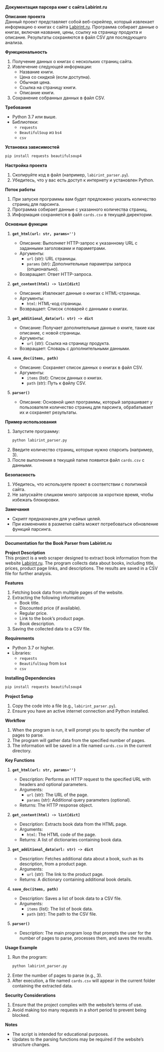**Документация парсера книг с сайта Labirint.ru**  

**Описание проекта**  
Данный проект представляет собой веб-скрейпер, который извлекает информацию о книгах с сайта [Labirint.ru](https://www.labirint.ru/books/). Программа собирает данные о книгах, включая название, цены, ссылку на страницу продукта и описание. Результаты сохраняются в файл CSV для последующего анализа.  

**Функциональность**  
1. Получение данных о книгах с нескольких страниц сайта.  
2. Извлечение следующей информации:  
   - Название книги.  
   - Цена со скидкой (если доступна).  
   - Обычная цена.  
   - Ссылка на страницу книги.  
   - Описание книги.  
3. Сохранение собранных данных в файл CSV.  

**Требования**  
- Python 3.7 или выше.  
- Библиотеки:  
  - `requests`  
  - `BeautifulSoup` из `bs4`  
  - `csv`  

**Установка зависимостей**  
```bash  
pip install requests beautifulsoup4  
```  

**Настройка проекта**  
1. Скопируйте код в файл (например, `labirint_parser.py`).  
2. Убедитесь, что у вас есть доступ к интернету и установлен Python.  

**Поток работы**  
1. При запуске программы вам будет предложено указать количество страниц для парсинга.  
2. Программа собирает данные с указанного количества страниц.  
3. Информация сохраняется в файл `cards.csv` в текущей директории.  

**Основные функции**  

1. **`get_html(url: str, params='')`**  
   - Описание: Выполняет HTTP-запрос к указанному URL с заданными заголовками и параметрами.  
   - Аргументы:  
     - `url` (str): URL страницы.  
     - `params` (str): Дополнительные параметры запроса (опционально).  
   - Возвращает: Ответ HTTP-запроса.  

2. **`get_content(html) -> list[dict]`**  
   - Описание: Извлекает данные о книгах с HTML-страницы.  
   - Аргументы:  
     - `html`: HTML-код страницы.  
   - Возвращает: Список словарей с данными о книгах.  

3. **`get_additional_data(url: str) -> dict`**  
   - Описание: Получает дополнительные данные о книге, такие как описание, с новой страницы.  
   - Аргументы:  
     - `url` (str): Ссылка на страницу продукта.  
   - Возвращает: Словарь с дополнительными данными.  

4. **`save_doc(items, path)`**  
   - Описание: Сохраняет список данных о книгах в файл CSV.  
   - Аргументы:  
     - `items` (list): Список данных о книгах.  
     - `path` (str): Путь к файлу CSV.  

5. **`parser()`**  
   - Описание: Основной цикл программы, который запрашивает у пользователя количество страниц для парсинга, обрабатывает их и сохраняет результаты.  

**Пример использования**  
1. Запустите программу:  
   ```bash  
   python labirint_parser.py  
   ```  
2. Введите количество страниц, которые нужно спарсить (например, 3).  
3. После выполнения в текущей папке появится файл `cards.csv` с данными.  

**Безопасность**  
1. Убедитесь, что используете проект в соответствии с политикой сайта.  
2. Не запускайте слишком много запросов за короткое время, чтобы избежать блокировки.  

**Замечания**  
- Скрипт предназначен для учебных целей.  
- При изменениях в разметке сайта может потребоваться обновление функций парсинга.  
- -------
**Documentation for the Book Parser from Labirint.ru**  

**Project Description**  
This project is a web scraper designed to extract book information from the website [Labirint.ru](https://www.labirint.ru/books/). The program collects data about books, including title, prices, product page links, and descriptions. The results are saved in a CSV file for further analysis.  

**Features**  
1. Fetching book data from multiple pages of the website.  
2. Extracting the following information:  
   - Book title.  
   - Discounted price (if available).  
   - Regular price.  
   - Link to the book’s product page.  
   - Book description.  
3. Saving the collected data to a CSV file.  

**Requirements**  
- Python 3.7 or higher.  
- Libraries:  
  - `requests`  
  - `BeautifulSoup` from `bs4`  
  - `csv`  

**Installing Dependencies**  
```bash  
pip install requests beautifulsoup4  
```  

**Project Setup**  
1. Copy the code into a file (e.g., `labirint_parser.py`).  
2. Ensure you have an active internet connection and Python installed.  

**Workflow**  
1. When the program is run, it will prompt you to specify the number of pages to parse.  
2. The program will gather data from the specified number of pages.  
3. The information will be saved in a file named `cards.csv` in the current directory.  

**Key Functions**  

1. **`get_html(url: str, params='')`**  
   - Description: Performs an HTTP request to the specified URL with headers and optional parameters.  
   - Arguments:  
     - `url` (str): The URL of the page.  
     - `params` (str): Additional query parameters (optional).  
   - Returns: The HTTP response object.  

2. **`get_content(html) -> list[dict]`**  
   - Description: Extracts book data from the HTML page.  
   - Arguments:  
     - `html`: The HTML code of the page.  
   - Returns: A list of dictionaries containing book data.  

3. **`get_additional_data(url: str) -> dict`**  
   - Description: Fetches additional data about a book, such as its description, from a product page.  
   - Arguments:  
     - `url` (str): The link to the product page.  
   - Returns: A dictionary containing additional book details.  

4. **`save_doc(items, path)`**  
   - Description: Saves a list of book data to a CSV file.  
   - Arguments:  
     - `items` (list): The list of book data.  
     - `path` (str): The path to the CSV file.  

5. **`parser()`**  
   - Description: The main program loop that prompts the user for the number of pages to parse, processes them, and saves the results.  

**Usage Example**  
1. Run the program:  
   ```bash  
   python labirint_parser.py  
   ```  
2. Enter the number of pages to parse (e.g., 3).  
3. After execution, a file named `cards.csv` will appear in the current folder containing the extracted data.  

**Security Considerations**  
1. Ensure that the project complies with the website’s terms of use.  
2. Avoid making too many requests in a short period to prevent being blocked.  

**Notes**  
- The script is intended for educational purposes.  
- Updates to the parsing functions may be required if the website’s structure changes.  